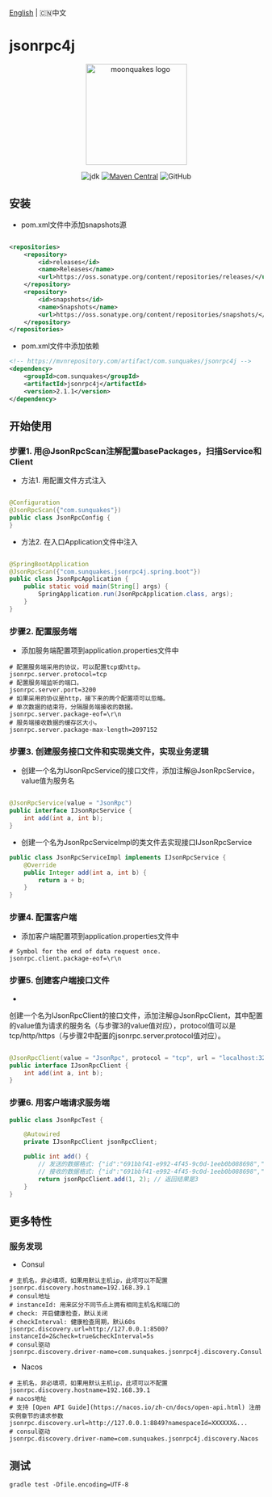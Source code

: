 [English](README.md) | 🇨🇳中文

# jsonrpc4j

<p align="center"><a href="https://moonquakes.io/" target="_blank" rel="noopener noreferrer"><img width="200" src="https://www.moonquakes.io/images/logo.png" alt="moonquakes logo"></a></p>
<p align="center">
    <img alt="jdk" src="https://img.shields.io/badge/jdk-%3E%3D1.8-red">
    <a href="https://github.com/sunquakes/jsonrpc4j"><img alt="Maven Central" src="https://img.shields.io/maven-central/v/com.sunquakes/jsonrpc4j"></a>
    <img alt="GitHub" src="https://img.shields.io/github/license/sunquakes/jsonrpc4j?color=blue">
</p> 

## 安装

- pom.xml文件中添加snapshots源

```xml

<repositories>
    <repository>
        <id>releases</id>
        <name>Releases</name>
        <url>https://oss.sonatype.org/content/repositories/releases/</url>
    </repository>
    <repository>
        <id>snapshots</id>
        <name>Snapshots</name>
        <url>https://oss.sonatype.org/content/repositories/snapshots/</url>
    </repository>
</repositories>
```

- pom.xml文件中添加依赖

```xml
<!-- https://mvnrepository.com/artifact/com.sunquakes/jsonrpc4j -->
<dependency>
    <groupId>com.sunquakes</groupId>
    <artifactId>jsonrpc4j</artifactId>
    <version>2.1.1</version>
</dependency>
```

## 开始使用

### 步骤1. 用@JsonRpcScan注解配置basePackages，扫描Service和Client

- 方法1. 用配置文件方式注入

```java

@Configuration
@JsonRpcScan({"com.sunquakes"})
public class JsonRpcConfig {
}
```

- 方法2. 在入口Application文件中注入

```java

@SpringBootApplication
@JsonRpcScan({"com.sunquakes.jsonrpc4j.spring.boot"})
public class JsonRpcApplication {
    public static void main(String[] args) {
        SpringApplication.run(JsonRpcApplication.class, args);
    }
}
```

### 步骤2. 配置服务端

- 添加服务端配置项到application.properties文件中

```properties
# 配置服务端采用的协议，可以配置tcp或http。
jsonrpc.server.protocol=tcp
# 配置服务端监听的端口。
jsonrpc.server.port=3200
# 如果采用的协议是http，接下来的两个配置项可以忽略。
# 单次数据的结束符，分隔服务端接收的数据。
jsonrpc.server.package-eof=\r\n
# 服务端接收数据的缓存区大小。
jsonrpc.server.package-max-length=2097152
```

### 步骤3. 创建服务接口文件和实现类文件，实现业务逻辑

- 创建一个名为IJsonRpcService的接口文件，添加注解@JsonRpcService，value值为服务名

```java

@JsonRpcService(value = "JsonRpc")
public interface IJsonRpcService {
    int add(int a, int b);
}
```

- 创建一个名为JsonRpcServiceImpl的类文件去实现接口IJsonRpcService

```java
public class JsonRpcServiceImpl implements IJsonRpcService {
    @Override
    public Integer add(int a, int b) {
        return a + b;
    }
}
```

### 步骤4. 配置客户端

- 添加客户端配置项到application.properties文件中

```properties
# Symbol for the end of data request once.
jsonrpc.client.package-eof=\r\n
```

### 步骤5. 创建客户端接口文件

-

创建一个名为IJsonRpcClient的接口文件，添加注解@JsonRpcClient，其中配置的value值为请求的服务名（与步骤3的value值对应），protocol值可以是tcp/http/https（与步骤2中配置的jsonrpc.server.protocol值对应）。

```java

@JsonRpcClient(value = "JsonRpc", protocol = "tcp", url = "localhost:3200")
public interface IJsonRpcClient {
    int add(int a, int b);
}
```

### 步骤6. 用客户端请求服务端

```java
public class JsonRpcTest {

    @Autowired
    private IJsonRpcClient jsonRpcClient;

    public int add() {
        // 发送的数据格式: {"id":"691bbf41-e992-4f45-9c0d-1eeb0b088698","jsonrpc":"2.0","method":"json_rpc/add","params":{"a":3,"b":4}}
        // 接收的数据格式: {"id":"691bbf41-e992-4f45-9c0d-1eeb0b088698","jsonrpc":"2.0","result":7}
        return jsonRpcClient.add(1, 2); // 返回结果是3
    }
}
```

## 更多特性

### 服务发现

- Consul

```properties
# 主机名，非必填项，如果用默认主机ip，此项可以不配置
jsonrpc.discovery.hostname=192.168.39.1 
# consul地址
# instanceId: 用来区分不同节点上拥有相同主机名和端口的 
# check: 开启健康检查，默认关闭
# checkInterval: 健康检查周期，默认60s
jsonrpc.discovery.url=http://127.0.0.1:8500?instanceId=2&check=true&checkInterval=5s
# consul驱动
jsonrpc.discovery.driver-name=com.sunquakes.jsonrpc4j.discovery.Consul
```

- Nacos

```properties
# 主机名，非必填项，如果用默认主机ip，此项可以不配置
jsonrpc.discovery.hostname=192.168.39.1 
# nacos地址
# 支持 [Open API Guide](https://nacos.io/zh-cn/docs/open-api.html) 注册实例章节的请求参数
jsonrpc.discovery.url=http://127.0.0.1:8849?namespaceId=XXXXXX&...
# consul驱动
jsonrpc.discovery.driver-name=com.sunquakes.jsonrpc4j.discovery.Nacos
```

## 测试

```shell
gradle test -Dfile.encoding=UTF-8
```



